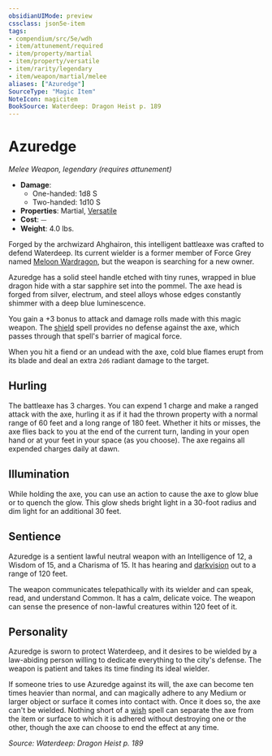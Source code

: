 ```yaml
---
obsidianUIMode: preview
cssclass: json5e-item
tags:
- compendium/src/5e/wdh
- item/attunement/required
- item/property/martial
- item/property/versatile
- item/rarity/legendary
- item/weapon/martial/melee
aliases: ["Azuredge"]
SourceType: "Magic Item"
NoteIcon: magicitem
BookSource: Waterdeep: Dragon Heist p. 189
---
```

# Azuredge
*Melee Weapon, legendary (requires attunement)*  

- **Damage**:
  - One-handed: 1d8 S
  - Two-handed: 1d10 S
- **Properties**: Martial, [Versatile](/2-Mechanics/CLI/rules/item-properties.md#Versatile)
- **Cost**: ⏤
- **Weight**: 4.0 lbs.

Forged by the archwizard Ahghairon, this intelligent battleaxe was crafted to defend Waterdeep. Its current wielder is a former member of Force Grey named [Meloon Wardragon](/2-Mechanics/CLI/bestiary/npc/meloon-wardragon-wdh.md), but the weapon is searching for a new owner.

Azuredge has a solid steel handle etched with tiny runes, wrapped in blue dragon hide with a star sapphire set into the pommel. The axe head is forged from silver, electrum, and steel alloys whose edges constantly shimmer with a deep blue luminescence.

You gain a +3 bonus to attack and damage rolls made with this magic weapon. The [shield](/2-Mechanics/CLI/spells/shield.md) spell provides no defense against the axe, which passes through that spell's barrier of magical force.

When you hit a fiend or an undead with the axe, cold blue flames erupt from its blade and deal an extra `2d6` radiant damage to the target.

## Hurling

The battleaxe has 3 charges. You can expend 1 charge and make a ranged attack with the axe, hurling it as if it had the thrown property with a normal range of 60 feet and a long range of 180 feet. Whether it hits or misses, the axe flies back to you at the end of the current turn, landing in your open hand or at your feet in your space (as you choose). The axe regains all expended charges daily at dawn.

## Illumination

While holding the axe, you can use an action to cause the axe to glow blue or to quench the glow. This glow sheds bright light in a 30-foot radius and dim light for an additional 30 feet.

## Sentience

Azuredge is a sentient lawful neutral weapon with an Intelligence of 12, a Wisdom of 15, and a Charisma of 15. It has hearing and [darkvision](/2-Mechanics/CLI/rules/senses.md#darkvision) out to a range of 120 feet.

The weapon communicates telepathically with its wielder and can speak, read, and understand Common. It has a calm, delicate voice. The weapon can sense the presence of non-lawful creatures within 120 feet of it.

## Personality

Azuredge is sworn to protect Waterdeep, and it desires to be wielded by a law-abiding person willing to dedicate everything to the city's defense. The weapon is patient and takes its time finding its ideal wielder.

If someone tries to use Azuredge against its will, the axe can become ten times heavier than normal, and can magically adhere to any Medium or larger object or surface it comes into contact with. Once it does so, the axe can't be wielded. Nothing short of a [wish](/2-Mechanics/CLI/spells/wish.md) spell can separate the axe from the item or surface to which it is adhered without destroying one or the other, though the axe can choose to end the effect at any time.

*Source: Waterdeep: Dragon Heist p. 189*